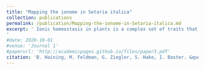 ```yaml
---
title: "Mapping the ionome in Setaria italica"
collection: publications
permalink: /publication/Mapping-the-ionome-in-Setaria-italica.md
excerpt: ' Ionic homeostasis in plants is a complex set of traits that is essential for plant growth, survival and seed production. An understanding of the genetic architecture underlying the ionome is therefore vital for breeding efforts. To identify regions of the genome associated with ionic homeostasis in the <i>Setaria </i>species complex, QTL mapping was performed on a RIL population resulting from the interspecific cross between <i>S. viridis</i> and <i>S. italica</i>. The population was subjected to treatments which assayed the effects of planting density and water availability. The flag leaves of these plants were then harvested and subjected to ICP-MS to assay their ionomic content. These phenotypic data were then used to map the regions of the genome that are associated with alterations in the ionome of the species complex. Further mapping was performed using the rotated loadings of principal components analyses which were performed on the phenotypic data resulting from the initial grow-outs. A total of 200 QTL were identified. Multiple concentrated regions of QTL were identified that overlapped with regions previously identified as important for the trait of water use efficiency.
'
#date: 2020-10-01
#venue: 'Journal 1'
#paperurl: 'http://academicpages.github.io/files/paper3.pdf'
citation: 'B. Haining, M. Feldman, G. Ziegler, S. Hake, I. Baxter. &quot;Mapping the ionome in Setaria Italica.&quot;  <i>In preparation.</i>'
---
```

